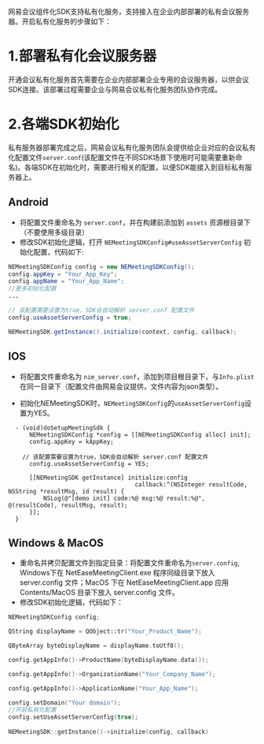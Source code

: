 网易会议组件化SDK支持私有化服务，支持接入在企业内部部署的私有会议服务器。开启私有化服务的步骤如下：
 
# 1.部署私有化会议服务器
 
开通会议私有化服务首先需要在企业内部部署企业专用的会议服务器，以供会议SDK连接。该部署过程需要企业与网易会议私有化服务团队协作完成。
 
# 2.各端SDK初始化
 
私有服务器部署完成之后，网易会议私有化服务团队会提供给企业对应的会议私有化配置文件`server.conf`(该配置文件在不同SDK场景下使用时可能需要重新命名)。各端SDK在初始化时，需要进行相关的配置，以便SDK能接入到目标私有服务器上。
 
## Android

 
- 将配置文件重命名为 `server.conf`，并在构建前添加到 `assets` 资源根目录下（不要使用多级目录）
- 修改SDK初始化逻辑，打开 `NEMeetingSDKConfig#useAssetServerConfig` 初始化配置，代码如下:
 
```java
NEMeetingSDKConfig config = new NEMeetingSDKConfig();
config.appKey = "Your_App_Key";
config.appName = "Your_App_Name";
//更多初始化配置
...  

// 该配置需要设置为true，SDK会自动解析 server.conf 配置文件
config.useAssetServerConfig = true;

NEMeetingSDK.getInstance().initialize(context, config, callback);
```

 
## IOS
- 将配置文件重命名为 `nim_server.conf`，添加到项目根目录下，与`Info.plist`在同一目录下（配置文件由网易会议提供，文件内容为json类型）。

- 初始化NEMeetingSDK时，`NEMeetingSDKConfig`的`useAssetServerConfig`设置为YES。

```objc
  - (void)doSetupMeetingSdk {
      NEMeetingSDKConfig *config = [[NEMeetingSDKConfig alloc] init];
      config.appKey = kAppKey;
    
    // 该配置需要设置为true，SDK会自动解析 server.conf 配置文件
      config.useAssetServerConfig = YES;
    
      [[NEMeetingSDK getInstance] initialize:config
                                    callback:^(NSInteger resultCode, NSString *resultMsg, id result) {
          NSLog(@"[demo init] code:%@ msg:%@ result:%@", @(resultCode), resultMsg, result);
      }];
  }
```
 
## Windows & MacOS
- 重命名并拷贝配置文件到指定目录：将配置文件重命名为`server.config`, Windows下在 NetEaseMeetingClient.exe 程序同级目录下放入 server.config 文件；MacOS 下在 NetEaseMeetingClient.app 应用 Contents/MacOS 目录下放入 server.config 文件。
- 修改SDK初始化逻辑，代码如下：
  
```c++
NEMeetingSDKConfig config;

QString displayName = QObject::tr("Your_Product_Name");

QByteArray byteDisplayName = displayName.toUtf8();

config.getAppInfo()->ProductName(byteDisplayName.data());

config.getAppInfo()->OrganizationName("Your_Company_Name");

config.getAppInfo()->ApplicationName("Your_App_Name");

config.setDomain("Your domain");
//开启私有化配置
config.setUseAssetServerConfig(true);
	
NEMeetingSDK::getInstance()->initialize(config, callback)
```